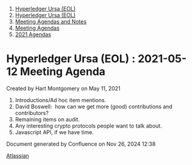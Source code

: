 1. [Hyperledger Ursa (EOL)](index.html)
2. [Hyperledger Ursa (EOL)](19595269.html)
3. [Meeting Agendas and Notes](Meeting-Agendas-and-Notes_19603313.html)
4. [Meeting Agendas](Meeting-Agendas_19603319.html)
5. [2021 Agendas](2021-Agendas_19612025.html)

# Hyperledger Ursa (EOL) : 2021-05-12 Meeting Agenda

Created by Hart Montgomery on May 11, 2021

1. Introductions/Ad hoc item mentions.
2. David Boswell:  how can we get more (good) contributions and contributors?
3. Remaining items on audit.
4. Any interesting crypto protocols people want to talk about.
5. Javascript API, if we have time.

Document generated by Confluence on Nov 26, 2024 12:38

[Atlassian](http://www.atlassian.com/)
